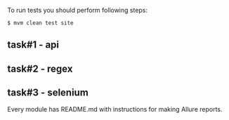 To run tests you should perform following steps:

```bash
$ mvm clean test site
```
task#1 - api
------------
task#2 - regex
------------
task#3 - selenium
------------
Every module has README.md with instructions for making Allure reports.